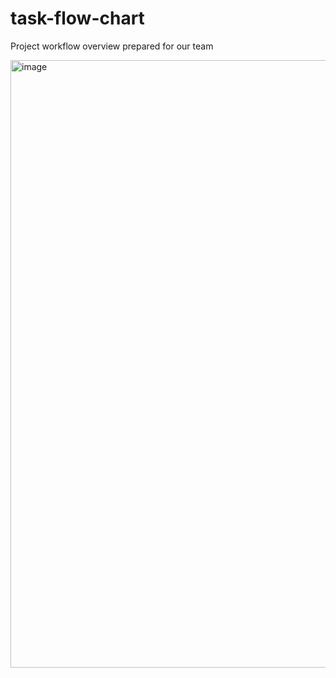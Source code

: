 # task-flow-chart

Project workflow overview prepared for our team

<img width="972" alt="image" src="https://user-images.githubusercontent.com/24834167/206857698-4ddc29fb-24ed-4ec9-bf4c-62270a9aa910.png">
